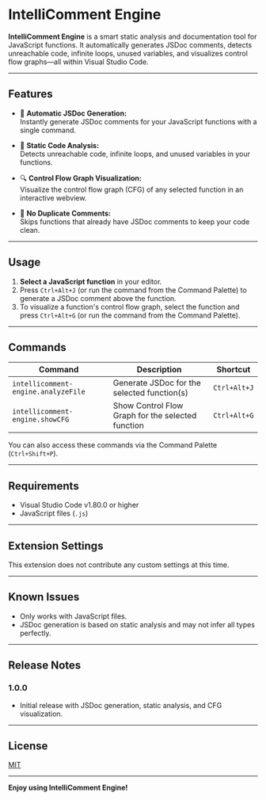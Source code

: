 # IntelliComment Engine

**IntelliComment Engine** is a smart static analysis and documentation tool for JavaScript functions. It automatically generates JSDoc comments, detects unreachable code, infinite loops, unused variables, and visualizes control flow graphs—all within Visual Studio Code.

---

## Features

- 📝 **Automatic JSDoc Generation:**  
  Instantly generate JSDoc comments for your JavaScript functions with a single command.

- 🧠 **Static Code Analysis:**  
  Detects unreachable code, infinite loops, and unused variables in your functions.

- 🔍 **Control Flow Graph Visualization:**  
  Visualize the control flow graph (CFG) of any selected function in an interactive webview.

- 🚫 **No Duplicate Comments:**  
  Skips functions that already have JSDoc comments to keep your code clean.

---

## Usage

1. **Select a JavaScript function** in your editor.
2. Press `Ctrl+Alt+J` (or run the command from the Command Palette) to generate a JSDoc comment above the function.
3. To visualize a function's control flow graph, select the function and press `Ctrl+Alt+G` (or run the command from the Command Palette).

---

## Commands

| Command                                       | Description                                      | Shortcut         |
|-----------------------------------------------|--------------------------------------------------|------------------|
| `intellicomment-engine.analyzeFile`           | Generate JSDoc for the selected function(s)      | `Ctrl+Alt+J`     |
| `intellicomment-engine.showCFG`               | Show Control Flow Graph for the selected function| `Ctrl+Alt+G`     |

You can also access these commands via the Command Palette (`Ctrl+Shift+P`).

---

## Requirements

- Visual Studio Code v1.80.0 or higher
- JavaScript files (`.js`)

---

## Extension Settings

This extension does not contribute any custom settings at this time.

---

## Known Issues

- Only works with JavaScript files.
- JSDoc generation is based on static analysis and may not infer all types perfectly.

---

## Release Notes

### 1.0.0

- Initial release with JSDoc generation, static analysis, and CFG visualization.

---

## License

[MIT](LICENSE)

---

**Enjoy using IntelliComment Engine!**